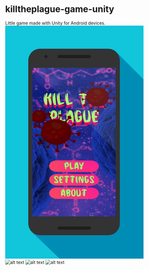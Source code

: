 # killtheplague-game-unity
Little game made with Unity for Android devices.
![alt text](screen1.png)
![alt text](https://https://github.com/ericDevSantana/killtheplague-game-unity/blob/master/screen2.png)
![alt text](https://https://github.com/ericDevSantana/killtheplague-game-unity/blob/master/screen3.png)
![alt text](https://https://github.com/ericDevSantana/killtheplague-game-unity/blob/master/screen4.png)
